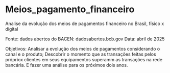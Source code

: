 # Meios_pagamento_financeiro 
Analise da evolução dos meios de pagamentos financeiro no Brasil, físico x digital

Fonte: dados abertos do BACEN: dadosabertos.bcb.gov
Data: abril de 2025

Objetivos: 
Analisar a evolução dos meios de pagamentos considerando o canal e o produto;
Descobrir o momento que as transações feitas pelos própriox clientes em seus equipamentos superamm as transações na 
rede bancária. E fazer uma análise para os próximos dois anos.

